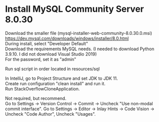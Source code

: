 # Install MySQL Community Server 8.0.30
Download the smaller file (mysql-installer-web-community-8.0.30.0.msi)  
https://dev.mysql.com/downloads/windows/installer/8.0.html  
During install, select "Developer Default"  
Download the requirements MySQL needs. (I needed to download Python 3.9.10. I did not download Visual Studio 2019)  
For the password, set it as "admin"

Run sql script in order located in resources/sql

In IntelliJ, go to Project Structure and set JDK to JDK 11.  
Create run configuration "clean install" and run it.  
Run StackOverflowCloneApplication.  

Not required, but recommend.  
Go to Settings -> Version Control -> Commit -> Uncheck "Use non-modal commit interface".
Go to Settings -> Editor -> Inlay Hints -> Code Vision -> Uncheck "Code Author", Uncheck "Usages".